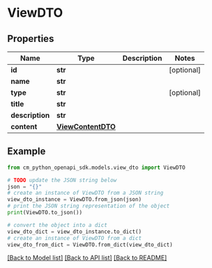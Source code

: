 # ViewDTO


## Properties

Name | Type | Description | Notes
------------ | ------------- | ------------- | -------------
**id** | **str** |  | [optional] 
**name** | **str** |  | 
**type** | **str** |  | [optional] 
**title** | **str** |  | 
**description** | **str** |  | 
**content** | [**ViewContentDTO**](ViewContentDTO.md) |  | 

## Example

```python
from cm_python_openapi_sdk.models.view_dto import ViewDTO

# TODO update the JSON string below
json = "{}"
# create an instance of ViewDTO from a JSON string
view_dto_instance = ViewDTO.from_json(json)
# print the JSON string representation of the object
print(ViewDTO.to_json())

# convert the object into a dict
view_dto_dict = view_dto_instance.to_dict()
# create an instance of ViewDTO from a dict
view_dto_from_dict = ViewDTO.from_dict(view_dto_dict)
```
[[Back to Model list]](../README.md#documentation-for-models) [[Back to API list]](../README.md#documentation-for-api-endpoints) [[Back to README]](../README.md)


